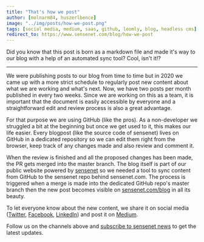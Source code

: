 ```yaml
---
title: "That's how we post"
author: [molnarm84, huszerlbence]
image: "../img/posts/how-we-post.png"
tags: [social media, medium, saas, github, loomly, blog, headless cms]
redirect_to: https://www.sensenet.com/blog/how-we-post
---
```


Did you know that this post is born as a markdown file and made it's way to our blog with a help of an automated sync tool? Cool, isn't it!?

---

We were publishing posts to our blog from time to time but in 2020 we came up with a more strict schedule to regularly post new content about what we are working and what's next.
Now, we have two posts per month published in every two weeks. Since we are working on this as a team, it is important that the document is easily accessible by everyone and a straightforward edit and review process is also a great advantage.

For that purpose we are using GitHub (like the pros). As a non-developer we struggled a bit at the beginning but once we get used to it, this makes our life easier. Every blogpost (like the source code of sensenet) lives on GitHub in a dedicated repository so we can edit them right from the browser, keep track of any changes made and also review and comment it.

When the review is finished and all the proposed changes has been made, the PR gets merged into the master branch. The blog itself is part of our public website powered by [sensenet](https://sensenet.com/tryit) so we needed a tool to sync content from GitHub to the sensenet repo behind sensenet.com.
The process is triggered when a merge is made into the dedicated GitHub repo's master branch then the new post becomes visible on [sensenet.com/blog](https://www.sensenet.com/blog) in all its beauty.

To let everyone know about the new content, we share it on social media ([Twitter](https://twitter.com/sensenet), [Facebook](https://www.facebook.com/sensenetcsp), [LinkedIn](https://www.linkedin.com/company/sense-net-inc)) and post it on [Medium](https://medium.com/sensenet).

Follow us on the channels above and [subscribe to sensenet news](https://sensenet.us11.list-manage.com/subscribe?u=4949e56b955d9cfbf5780c04e&id=ffe20ccea0) to get the latest updates.


